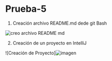 # Prueba-5
1. Creación archivo README.md dede git Bash

![creo archivo README md](https://user-images.githubusercontent.com/114091394/202237417-d009a75c-cd77-4901-8215-c9c793ba8e95.png)

2. Creación de un proyecto en IntelliJ

![Creación de Proyecto]![imagen](https://user-images.githubusercontent.com/114091394/202240934-b41df56b-0dd7-49a5-9563-2fb4bf6cdf98.png)
